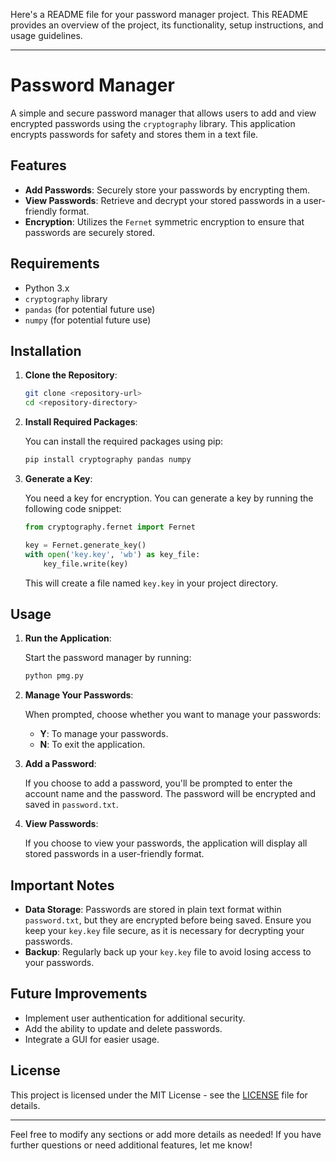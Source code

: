 Here's a README file for your password manager project. This README provides an overview of the project, its functionality, setup instructions, and usage guidelines.

---

# Password Manager

A simple and secure password manager that allows users to add and view encrypted passwords using the `cryptography` library. This application encrypts passwords for safety and stores them in a text file.

## Features

- **Add Passwords**: Securely store your passwords by encrypting them.
- **View Passwords**: Retrieve and decrypt your stored passwords in a user-friendly format.
- **Encryption**: Utilizes the `Fernet` symmetric encryption to ensure that passwords are securely stored.

## Requirements

- Python 3.x
- `cryptography` library
- `pandas` (for potential future use)
- `numpy` (for potential future use)

## Installation

1. **Clone the Repository**:

   ```bash
   git clone <repository-url>
   cd <repository-directory>
   ```

2. **Install Required Packages**:

   You can install the required packages using pip:

   ```bash
   pip install cryptography pandas numpy
   ```

3. **Generate a Key**:

   You need a key for encryption. You can generate a key by running the following code snippet:

   ```python
   from cryptography.fernet import Fernet

   key = Fernet.generate_key()
   with open('key.key', 'wb') as key_file:
       key_file.write(key)
   ```

   This will create a file named `key.key` in your project directory.

## Usage

1. **Run the Application**:

   Start the password manager by running:

   ```bash
   python pmg.py
   ```

2. **Manage Your Passwords**:

   When prompted, choose whether you want to manage your passwords:

   - **Y**: To manage your passwords.
   - **N**: To exit the application.

3. **Add a Password**:

   If you choose to add a password, you'll be prompted to enter the account name and the password. The password will be encrypted and saved in `password.txt`.

4. **View Passwords**:

   If you choose to view your passwords, the application will display all stored passwords in a user-friendly format.

## Important Notes

- **Data Storage**: Passwords are stored in plain text format within `password.txt`, but they are encrypted before being saved. Ensure you keep your `key.key` file secure, as it is necessary for decrypting your passwords.
- **Backup**: Regularly back up your `key.key` file to avoid losing access to your passwords.
  
## Future Improvements

- Implement user authentication for additional security.
- Add the ability to update and delete passwords.
- Integrate a GUI for easier usage.

## License

This project is licensed under the MIT License - see the [LICENSE](LICENSE) file for details.

---

Feel free to modify any sections or add more details as needed! If you have further questions or need additional features, let me know!
